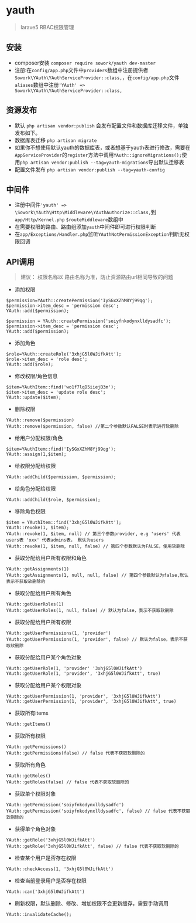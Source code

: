 # yauth 
> larave5 RBAC权限管理

## 安装
- composer安装 `composer require sowork/yauth dev-master`
- 注册:在`config/app.php`文件中`providers`数组中注册提供者 `Sowork\YAuth\YAuthServiceProvider::class,`，在`config/app.php`文件`aliases`数组中注册`'YAuth' => Sowork\YAuth\YAuthServiceProvider::class,`
    
## 资源发布
- 默认 `php artisan vendor:publish` 会发布配置文件和数据库迁移文件，单独发布如下。
- 数据库表迁移 `php artisan migrate`
- 如果你不想使用默认yauth的数据库表，或者想基于yauth表进行修改，需要在`AppServiceProvider`的`register`方法中调用`YAuth::ignoreMigrations();`使用`php artisan vendor:publish --tag=yauth-migrations`导出默认迁移表
- 配置文件发布 `php artisan vendor:publish --tag=yauth-config`

## 中间件
- 注册中间件`'yauth' => \Sowork\YAuth\Http\Middleware\YAuthAuthorize::class,`到`app/Http/Kernel.php` `$routeMiddleware`数组中
- 在需要权限的路由、路由组添加`yauth`中间件即可进行权限判断
- 在`app/Exceptions/Handler.php`监听`YAuthNotPermissionException`判断无权限回调

## API调用
> 建议： 权限名称以 路由名称为准，防止资源路由url相同导致的问题

- 添加权限
```
$permission=YAuth::createPermission('IySGxXZhM8Yj99qg');
$permission->item_desc = 'permission desc';
YAuth::add($permission);

$permission = YAuth::createPermission('soiyfnkodynxlldysadfc');
$permission->item_desc = 'permission desc';
YAuth::add($permission);
```
- 添加角色
```
$role=YAuth::createRole('3xhjG5l0WJifkAtt');
$role->item_desc = 'role desc';
YAuth::add($role);
```
- 修改权限/角色信息
```
$item=YAuthItem::find('wo1f7lqD5iiejB3m');
$item->item_desc = 'update role desc';
YAuth::update($item);
```
- 删除权限
```
YAuth::remove($permission)
YAuth::remove($permission, false) //第二个参数默认FALSE时表示进行软删除
```
- 给用户分配权限/角色
```
$item=YAuthItem::find('IySGxXZhM8Yj99qg');
YAuth::assign(1,$item);
```
- 给权限分配给权限
```
YAuth::addChild($permission, $permission);
```
- 给角色分配给权限
```
YAuth::addChild($role, $permission);
```
- 移除角色权限
```
$item = YAuthItem::find('3xhjG5l0WJifkAtt');
YAuth::revoke(1, $item);
YAuth::revoke(1, $item, null) // 第三个参数provider, e.g 'users' 代表users表 'xxx' 代表admins表， 默认为users
YAuth::revoke(1, $item, null, false) // 第四个参数默认为FALSE，使用软删除
```
- 获取分配给用户所有权限和角色
```
YAuth::getAssignments(1)
YAuth::getAssignments(1, null, null, false) // 第四个参数默认为false,默认表示不获取软删除的
```
- 获取分配给用户所有角色
```
YAuth::getUserRoles(1)
YAuth::getUserRoles(1, null, false) // 默认为false，表示不获取软删除
```
- 获取分配给用户所有权限
```
YAuth::getUserPermissions(1, 'provider')
YAuth::getUserPermissions(1, 'provider', false) // 默认为false，表示不获取软删除
```
- 获取分配给用户某个角色对象
```
YAuth::getUserRole(1, 'provider' '3xhjG5l0WJifkAtt')
YAuth::getUserRole(1, 'provider', '3xhjG5l0WJifkAtt', true)
```
- 获取分配给用户某个权限对象
```
YAuth::getUserPermission(1, 'provider', '3xhjG5l0WJifkAtt')
YAuth::getUserPermission(1, 'provider', '3xhjG5l0WJifkAtt', true)
```
- 获取所有items
```
YAuth::getItems()
```
- 获取所有权限
```
YAuth::getPermissions()
YAuth::getPermissions(false) // false 代表不获取软删除的
```
- 获取所有角色
```
YAuth::getRoles()
YAuth::getRoles(false) // false 代表不获取软删除的
```
- 获取单个权限对象
```
YAuth::getPermission('soiyfnkodynxlldysadfc')
YAuth::getPermission('soiyfnkodynxlldysadfc', false) // false 代表不获取软删除的
```
- 获得单个角色对象
```
YAuth::getRole('3xhjG5l0WJifkAtt')
YAuth::getRole('3xhjG5l0WJifkAtt', false) // false 代表不获取软删除的
```
- 检查某个用户是否存在权限
```
YAuth::checkAccess(1, '3xhjG5l0WJifkAtt') 
```
- 检查当前登录用户是否存在权限
```
YAuth::can('3xhjG5l0WJifkAtt')
```
- 刷新权限，默认删除、修改、增加权限不会更新缓存，需要手动调用
```
YAuth::invalidateCache();
```